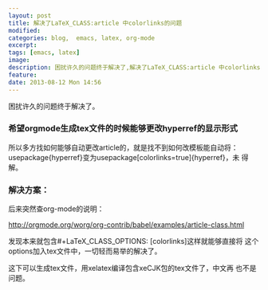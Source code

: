```yaml
---
layout: post
title: 解决了LaTeX_CLASS:article 中colorlinks的问题
modified:
categories: blog,  emacs, latex, org-mode
excerpt:
tags: [emacs, latex]
image:
description: 困扰许久的问题终于解决了,解决了LaTeX_CLASS:article 中colorlinks的问题
feature:
date: 2013-08-12 Mon 14:56
---
```


困扰许久的问题终于解决了。

### 希望orgmode生成tex文件的时候能够更改hyperref的显示形式

所以多方找如何能够自动更改article的，就是找不到如何改模板能自动将：
usepackage{hyperref}变为usepackage[colorlinks=true]{hyperref}，未
得解。

### 解决方案：

后来突然查org-mode的说明：

http://orgmode.org/worg/org-contrib/babel/examples/article-class.html

发现本来就包含#+LaTeX_CLASS_OPTIONS: [colorlinks]这样就能够直接将
这个options加入tex文件中，一切轻而易举的解决了。

这下可以生成tex文件，用xelatex编译包含xeCJK包的tex文件了，中文再
也不是问题。
